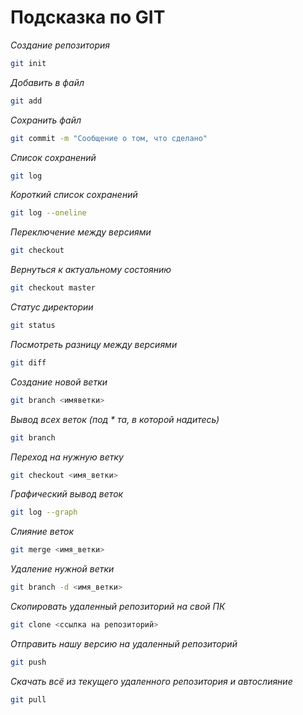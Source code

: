 # Подсказка по GIT

*Создание репозитория*
```sh
git init
```
*Добавить в файл*
```sh
git add
```
*Сохранить файл*
```sh
git commit -m "Сообщение о том, что сделано"
```
*Список сохранений*
```sh
git log
```
*Короткий список сохранений*
```sh
git log --oneline
```
*Переключение между версиями*
```sh
git checkout
```
*Вернуться к актуальному состоянию*
```sh
git checkout master
```
*Статус директории*
```sh
git status
```
*Посмотреть разницу между версиями*
```sh
git diff
```
*Создание новой ветки*
```sh
git branch <имяветки>
```
*Вывод всех веток (под * та, в которой надитесь)*
```sh
git branch
```
*Переход на нужную ветку*
```sh
git checkout <имя_ветки>
```
*Графический вывод веток*
```sh
git log --graph
```
*Слияние веток*
```sh
git merge <имя_ветки>
```
*Удаление нужной ветки*
```sh
git branch -d <имя_ветки>
```
*Скопировать удаленный репозиторий на свой ПК*
```sh
git clone <ссылка на репозиторий>
```
*Отправить нашу версию на удаленный репозиторий*
```sh
git push
```
*Скачать всё из текущего удаленного репозитория и автослияние*
```sh
git pull
```
